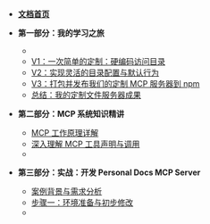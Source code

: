 - [**文档首页**](README.md)

- **第一部分：我的学习之旅**
  - <!-- 在这里记录你的学习步骤和心得 -->
  - [V1：一次简单的定制：硬编码访问目录](my_first_customization.md)
  - [V2：实现灵活的目录配置与默认行为](flexible_directory_config.md)
  - [V3：打包并发布我们的定制 MCP 服务器到 npm](V3_发布npm包.md)
  - [总结：我的定制文件服务器成果](我的定制文件服务器成果.md)

- **第二部分：MCP 系统知识精讲**
  - [MCP 工作原理详解](mcp_how_it_works.md)
  - [深入理解 MCP 工具声明与调用](mcp_tool_deep_dive.md) <!-- 示例页面 -->
  - <!-- 其他理论知识点 -->

- **第三部分：实战：开发 Personal Docs MCP Server**
  - [案例背景与需求分析](case_personal_docs_intro.md) <!-- 示例页面 -->
  - [步骤一：环境准备与初步修改](case_step_1_setup.md) <!-- 示例页面 -->
  - <!-- 后续开发步骤 --> 
